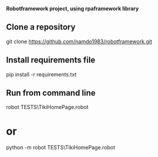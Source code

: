 **Robotframework project, using rpaframework library**

## Clone a repository
git clone https://github.com/namdo1983/robotframework.git

## Install requirements file
pip install -r requirements.txt

## Run from command line
robot TESTS\TikiHomePage.robot
# or
python -m robot TESTS\TikiHomePage.robot
